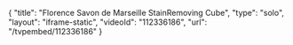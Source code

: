 {
    "title": "Florence Savon de Marseille StainRemoving Cube",
    "type": "solo",
    "layout": "iframe-static",
    "videoId": "112336186",
    "url": "\/tvpembed\/112336186"
}